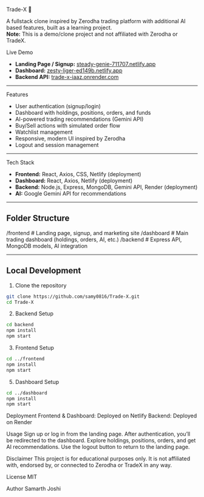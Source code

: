 Trade-X 🚀

A fullstack clone inspired by Zerodha trading platform with additional AI based features, built as a learning project.  
**Note:** This is a demo/clone project and not affiliated with Zerodha or TradeX.

Live Demo

- **Landing Page / Signup:** [steady-genie-711707.netlify.app](https://steady-genie-711707.netlify.app/)
- **Dashboard:** [zesty-liger-ed149b.netlify.app](https://zesty-liger-ed149b.netlify.app/)
- **Backend API:** [trade-x-iaaz.onrender.com](https://trade-x-iaaz.onrender.com/)

---

Features

- User authentication (signup/login)
- Dashboard with holdings, positions, orders, and funds
- AI-powered trading recommendations (Gemini API)
- Buy/Sell actions with simulated order flow
- Watchlist management
- Responsive, modern UI inspired by Zerodha
- Logout and session management

---

Tech Stack

- **Frontend:** React, Axios, CSS, Netlify (deployment)
- **Dashboard:** React, Axios, Netlify (deployment)
- **Backend:** Node.js, Express, MongoDB, Gemini API, Render (deployment)
- **AI:** Google Gemini API for recommendations

---

## Folder Structure
/frontend # Landing page, signup, and marketing site /dashboard # Main trading dashboard (holdings, orders, AI, etc.) /backend # Express API, MongoDB models, AI integration


---

## Local Development

1. Clone the repository

```bash
git clone https://github.com/samy0816/Trade-X.git
cd Trade-X
```
2. Backend Setup
```bash
cd backend
npm install
npm start
```
3. Frontend Setup
```bash
cd ../frontend
npm install
npm start
```
5. Dashboard Setup
```bash
cd ../dashboard
npm install
npm start
```

 Deployment
Frontend & Dashboard: Deployed on Netlify
Backend: Deployed on Render

Usage
Sign up or log in from the landing page.
After authentication, you’ll be redirected to the dashboard.
Explore holdings, positions, orders, and get AI recommendations.
Use the logout button to return to the landing page.

Disclaimer
This project is for educational purposes only.
It is not affiliated with, endorsed by, or connected to Zerodha or TradeX in any way.

License
MIT

Author
Samarth Joshi
